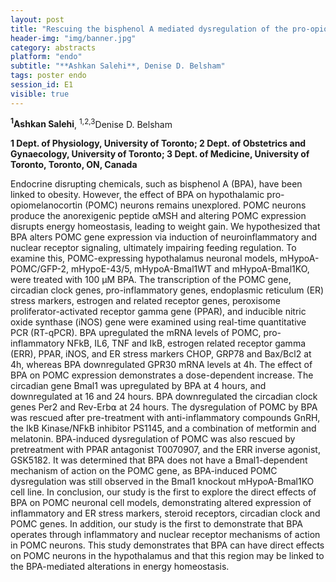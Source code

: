 ```yaml
---
layout: post
title: "Rescuing the bisphenol A mediated dysregulation of the pro-opiomelanocortin gene with anti-inflammatory compounds in hypothalamic neurons"
header-img: "img/banner.jpg"
category: abstracts
platform: "endo"
subtitle: "**Ashkan Salehi**, Denise D. Belsham"
tags: poster endo
session_id: E1
visible: true
---
```

**<sup>1</sup>Ashkan Salehi**, <sup>1,2,3</sup>Denise D. Belsham

__1 Dept. of Physiology, University of Toronto; 2 Dept. of Obstetrics and Gynaecology, University of Toronto; 3 Dept. of Medicine, University of Toronto, Toronto, ON, Canada__

Endocrine disrupting chemicals, such as bisphenol A (BPA), have been linked to obesity. However, the effect of BPA on hypothalamic pro-opiomelanocortin (POMC) neurons remains unexplored. POMC neurons produce the anorexigenic peptide αMSH and altering POMC expression disrupts energy homeostasis, leading to weight gain. We hypothesized that BPA alters POMC gene expression via induction of neuroinflammatory and nuclear receptor signaling, ultimately impairing feeding regulation. To examine this, POMC-expressing hypothalamus neuronal models, mHypoA-POMC/GFP-2, mHypoE-43/5, mHypoA-Bmal1WT and mHypoA-Bmal1KO, were treated with 100 μM BPA. The transcription of the POMC gene, circadian clock genes, pro-inflammatory genes, endoplasmic reticulum (ER) stress markers, estrogen and related receptor genes, peroxisome proliferator-activated receptor gamma gene (PPAR), and inducible nitric oxide synthase (iNOS) gene were examined using real-time quantitative PCR (RT-qPCR). BPA upregulated the mRNA levels of POMC, pro-inflammatory NFkB, IL6, TNF and IkB, estrogen related receptor gamma (ERR), PPAR, iNOS, and ER stress markers CHOP, GRP78 and Bax/Bcl2 at 4h, whereas BPA downregulated GPR30 mRNA levels at 4h. The effect of BPA on POMC expression demonstrates a dose-dependent increase. The circadian gene Bmal1 was upregulated by BPA at 4 hours, and downregulated at 16 and 24 hours. BPA downregulated the circadian clock genes Per2 and Rev-Erb⍺ at 24 hours. The dysregulation of POMC by BPA was rescued after pre-treatment with anti-inflammatory compounds GnRH, the IkB Kinase/NFkB inhibitor PS1145, and a combination of metformin and melatonin. BPA-induced dysregulation of POMC was also rescued by pretreatment with PPAR antagonist T0070907, and the ERR inverse agonist, GSK5182. It was determined that BPA does not have a Bmal1-dependent mechanism of action on the POMC gene, as BPA-induced POMC dysregulation was still observed in the Bmal1 knockout mHypoA-Bmal1KO cell line. In conclusion, our study is the first to explore the direct effects of BPA on POMC neuronal cell models, demonstrating altered expression of inflammatory and ER stress markers, steroid receptors, circadian clock and POMC genes. In addition, our study is the first to demonstrate that BPA operates through inflammatory and nuclear receptor mechanisms of action in POMC neurons. This study demonstrates that BPA can have direct effects on POMC neurons in the hypothalamus and that this region may be linked to the BPA-mediated alterations in energy homeostasis. 
